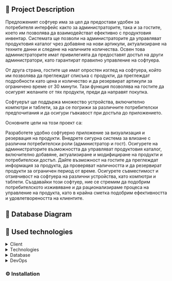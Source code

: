 ## :pencil: Project Description
Предложеният софтуер има за цел да предостави удобен за потребителя интерфейс както за администраторите, така и за гостите, което им позволява да взаимодействат ефективно с продуктовия инвентар. Системата ще позволи на администраторите да управляват продуктовия каталог чрез добавяне на нови артикули, актуализиране на техните данни и следене на наличните количества. Освен това администраторите имат привилегията да предоставят достъп на други администратори, като гарантират правилно управление на софтуера.

От друга страна, гостите ще имат опростен изглед на софтуера, който им позволява да преглеждат списъка с продукти, да преглеждат подробности като цена и количество и да резервират артикули за ограничено време от 30 минути. Тази функция позволява на гостите да осигурят желаните от тях продукти, преди да направят покупка.

Софтуерът ще поддържа множество устройства, включително компютри и таблети, за да се погрижи за различните потребителски предпочитания и да осигури гъвкавост при достъпа до приложението.

Основните цели на този проект са:

Разработете удобно софтуерно приложение за визуализация и резервация на продукти.
Внедрете сигурна система за влизане с различни потребителски роли (администратор и гост).
Осигурете на администраторите възможността да управляват продуктовия каталог, включително добавяне, актуализиране и модифициране на продукти и потребителски достъп.
Дайте възможност на гостите да преглеждат информация за продукта, да проверяват наличността и да резервират продукти за ограничен период от време.
Осигурете съвместимост и отзивчивост на софтуера на различни устройства, като компютри и таблети.
Създавайки този софтуер, ние се стремим да подобрим потребителското изживяване и да рационализираме процеса на управление на продукта, като в крайна сметка подобрим ефективността и удовлетвореността на клиентите.

## :floppy_disk: Database Diagram




## :hammer: Used technologies

<details>
  <summary>Client</summary>
  <ul>
    <li>HTML & CSS</li>
    <li>JavaScript</li>
    
  </ul>
</details>

<details>
  <summary>Тechnologies</summary>
  <ul>
    <li>ASP.Net Core</li>
    <li>Entity Framework Core</li>
    <li>ASP.Net MVC</li>
  </ul>
</details>

<details>
<summary>Database</summary>
  <ul>
    <li><a href="https://www.sqlite.org/">SQL Lite</a></li>
     
  </ul>
</details>

<details>
<summary>DevOps</summary>
  <ul>
    <li><a href="https://www.docker.com/">Docker</a></li>
  </ul>
</details>



### :gear: Installation

